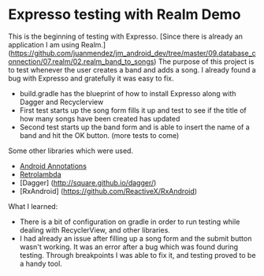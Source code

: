 # Expresso testing with Realm Demo

This is the beginning of testing with Expresso. [Since there is already an application I am using Realm.] (https://github.com/juanmendez/jm_android_dev/tree/master/09.database_connection/07.realm/02.realm_band_to_songs)
The purpose of this project is to test whenever the user creates a band and adds a song. I already found a bug with Expresso and gratefully it was easy to fix.


  - build.gradle has the blueprint of how to install Expresso along with Dagger and Recyclerview
  - First test starts up the song form fills it up and test to see if the title of how many songs have been created has updated
  - Second test starts up the band form and is able to insert the name of a band and hit the OK button. (more tests to come)

Some other libraries which were used.
  - [Android Annotations](http://androidannotations.org/)
  - [Retrolambda](https://github.com/orfjackal/retrolambda)
  - [Dagger] (http://square.github.io/dagger/)
  - [RxAndroid] (https://github.com/ReactiveX/RxAndroid)

What I learned:
  - There is a bit of configuration on gradle in order to run testing while dealing with RecyclerView, and other libraries.
  - I had already an issue after filling up a song form and the submit button wasn't working. It was an error after a bug which was found during testing. Through breakpoints I was able to fix it, and testing proved to be a handy tool.